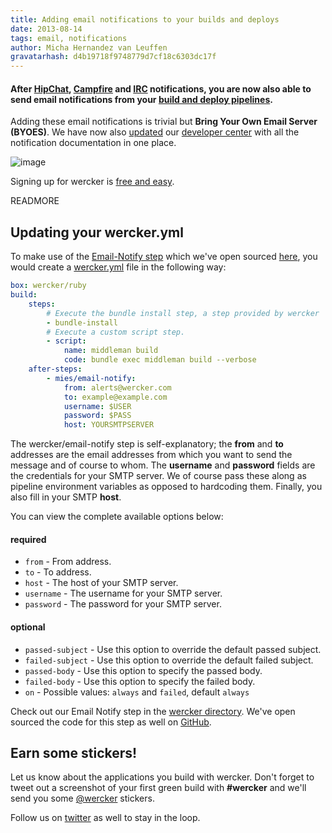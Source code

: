 ```yaml
---
title: Adding email notifications to your builds and deploys
date: 2013-08-14
tags: email, notifications
author: Micha Hernandez van Leuffen
gravatarhash: d4b19718f9748779d7cf18c6303dc17f
---
```


<h4 class="subheader">
After <a href="http://blog.wercker.com/2013/07/31/Add-hipchat-notifications.html">HipChat</a>, <a href="http://blog.wercker.com/2013/08/05/campfire-notifications-for-wercker.html">Campfire</a> and <a href="">IRC</a> notifications, you are now also able to send email notifications from your <a href="http://devcenter.wercker.com/articles/introduction/pipeline.html">build and deploy pipelines</a>.
</h4>

Adding these email notifications is trivial but **Bring Your Own Email Server (BYOES)**. We have now also [updated](http://devcenter.wercker.com/articles/werckeryml/notifications.html) our [developer center](http://devcenter.wercker.com) with all the notification documentation in one place.

![image](http://f.cl.ly/items/2e1W1f0B0A0Q420E0b39/wercker%2Bemail.png)

Signing up for wercker is [free and easy](https://app.wercker.com/users/new/).

READMORE

## Updating your wercker.yml

To make use of the [Email-Notify step](https://app.wercker.com/#applications/520b5ea98a20a2624500a932/tab/details) which we've open sourced [here](https://github.com/wercker/wercker-step-email-notify), you would create a [wercker.yml](http://devcenter.wercker.com/articles/werckeryml/) file in the following way:

``` yaml
box: wercker/ruby
build:
    steps:
        # Execute the bundle install step, a step provided by wercker
        - bundle-install
        # Execute a custom script step.
        - script:
            name: middleman build
            code: bundle exec middleman build --verbose
    after-steps:
        - mies/email-notify:
            from: alerts@wercker.com
            to: example@example.com
            username: $USER
            password: $PASS
            host: YOURSMTPSERVER
```

The wercker/email-notify step is self-explanatory; the **from** and **to** addresses are the email addresses from which you want to send the message and of course to whom. The **username** and **password** fields are the credentials for your SMTP server. We of course pass these along as pipeline environment variables as opposed to hardcoding them. Finally, you also fill in your SMTP **host**.

You can view the complete available options below:

#### required

* `from` - From address.
* `to` - To address.
* `host` - The host of your SMTP server.
* `username` - The username for your SMTP server.
* `password` - The password for your SMTP server.

#### optional

* `passed-subject` - Use this option to override the default passed subject.
* `failed-subject` -  Use this option to override the default failed subject.
* `passed-body` - Use this option to specify the passed body.
* `failed-body` -  Use this option to specify the failed body.
* `on` - Possible values: `always` and `failed`, default `always`


Check out our Email Notify step in the [wercker directory](https://app.wercker.com/#applications/520b5ea98a20a2624500a932/tab/details). We've open sourced the code for this step as well on [GitHub](https://github.com/wercker/wercker-step-email-notify).

## Earn some stickers!

Let us know about the applications you build with wercker. Don't forget to tweet out a screenshot of your first green build with **#wercker** and we'll send you some [@wercker](http://twitter.com/wercker) stickers.

Follow us on [twitter](http://twitter.com/wercker) as well to stay in the loop.
